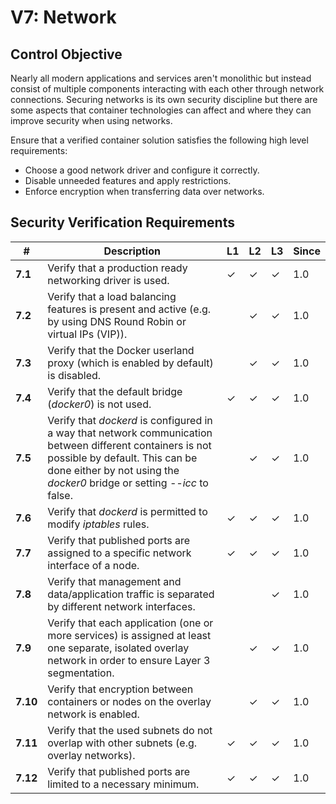 # V7: Network

## Control Objective

Nearly all modern applications and services aren't monolithic but instead consist of multiple components interacting with each other through network connections. Securing networks is its own security discipline but there are some aspects that container technologies can affect and where they can improve security when using networks.

Ensure that a verified container solution satisfies the following high level requirements:

* Choose a good network driver and configure it correctly.
* Disable unneeded features and apply restrictions.
* Enforce encryption when transferring data over networks.

## Security Verification Requirements

| # | Description | L1 | L2 | L3 | Since |
| --- | --- | --- | --- | -- | -- |
| **7.1** | Verify that a production ready networking driver is used. | ✓ | ✓ | ✓ | 1.0 |
| **7.2** | Verify that a load balancing features is present and active (e.g. by using DNS Round Robin or virtual IPs (VIP)). |  | ✓ | ✓ | 1.0 |
| **7.3** | Verify that the Docker userland proxy (which is enabled by default) is disabled. |  | ✓ | ✓ | 1.0 |
| **7.4** | Verify that the default bridge (_docker0_) is not used. | ✓ | ✓ | ✓ | 1.0 |
| **7.5** | Verify that _dockerd_ is configured in a way that network communication between different containers is not possible by default. This can be done either by not using the _docker0_ bridge or setting _--icc_ to false. |  | ✓ | ✓ | 1.0 |
| **7.6** | Verify that _dockerd_ is permitted to modify _iptables_ rules. | ✓ | ✓ | ✓ | 1.0 |
| **7.7** | Verify that published ports are assigned to a specific network interface of a node. | ✓ | ✓ | ✓ | 1.0 |
| **7.8** | Verify that management and data/application traffic is separated by different network interfaces. |  |  | ✓ | 1.0 |
| **7.9** | Verify that each application (one or more services) is assigned at least one separate, isolated overlay network in order to ensure Layer 3 segmentation. |  | ✓ | ✓ | 1.0 |
| **7.10** | Verify that encryption between containers or nodes on the overlay network is enabled. |  | ✓ | ✓ | 1.0 |
| **7.11** | Verify that the used subnets do not overlap with other subnets (e.g. overlay networks). | ✓ | ✓ | ✓ | 1.0 |
| **7.12** | Verify that published ports are limited to a necessary minimum. | ✓ | ✓ | ✓ | 1.0 |
